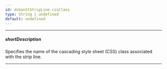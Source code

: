 ```yaml
---
id: dxGanttStripLine.cssClass
type: String | undefined
default: undefined
---
```

---
##### shortDescription
Specifies the name of the cascading style sheet (CSS) class associated with the strip line.

---

